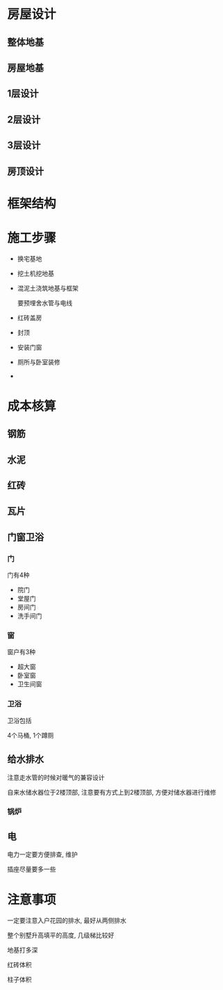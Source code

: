 # 房屋设计

## 整体地基

## 房屋地基

## 1层设计

## 2层设计

## 3层设计

## 房顶设计

# 框架结构



# 施工步骤

- 换宅基地

- 挖土机挖地基

- 混泥土浇筑地基与框架

  要预埋舍水管与电线

- 红砖盖房

- 封顶

- 安装门窗

- 厕所与卧室装修

- 

# 成本核算

## 钢筋

## 水泥

## 红砖

## 瓦片

## 门窗卫浴

### 门

门有4种

- 院门
- 堂屋门
- 房间门
- 洗手间门

### 窗

窗户有3种

- 超大窗
- 卧室窗
- 卫生间窗

### 卫浴

卫浴包括

4个马桶, 1个蹲厕

## 给水排水

注意走水管的时候对暖气的兼容设计

自来水储水器位于2楼顶部, 注意要有方式上到2楼顶部, 方便对储水器进行维修

### 锅炉

## 电

电力一定要方便排查, 维护

插座尽量要多一些

# 注意事项

一定要注意入户花园的排水, 最好从两侧排水

整个别墅升高填平的高度, 几级梯比较好

地基打多深

红砖体积

柱子体积





